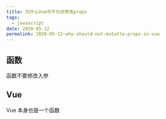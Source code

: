 ```yaml
---
title: 为什么Vue中不允许修改props
tags:
  - javascript
date: 2020-05-12
permalink: 2020-05-12-why-should-not-mutatte-props-in-vue
---
```


## 函数

函数不要修改入参

## Vue

Vue 本身也是一个函数
